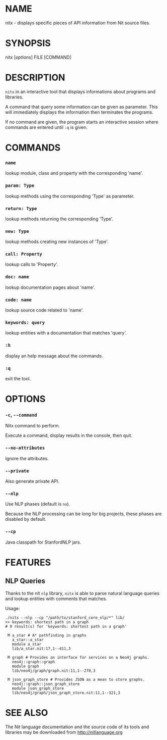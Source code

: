 # NAME

nitx - displays specific pieces of API information from Nit source files.

# SYNOPSIS

nitx [*options*] FILE [COMMAND]

# DESCRIPTION

`nitx` in an interactive tool that displays informations about programs and libraries.

A command that query some information can be given as parameter.
This will immediately displays the information then terminates the programs.

If no command are given, the program starts an interactive session where commands are entered until `:q` is given.

# COMMANDS

### `name`
lookup module, class and property with the corresponding 'name'.

### `param: Type`
lookup methods using the corresponding 'Type' as parameter.

### `return: Type`
lookup methods returning the corresponding 'Type'.

### `new: Type`
lookup methods creating new instances of 'Type'.

### `call: Property`
lookup calls to 'Property'.

### `doc: name`
lookup documentation pages about 'name'.

### `code: name`
lookup source code related to 'name'.

### `keywords: query`
lookup entities with a documentation that matches 'query'.

### `:h`
display an help message about the commands.

### `:q`
exit the tool.

# OPTIONS

### `-c`, `--command`
Nitx command to perform.

Execute a command, display results in the console, then quit.

### `--no-attributes`
Ignore the attributes.

### `--private`
Also generate private API.

### `--nlp`
Use NLP phases (default is `no`).

Because the NLP processing can be long for big projects, these phases
are disabled by default.

### `--cp`
Java classpath for StanfordNLP jars.

# FEATURES

## NLP Queries

Thanks to the nit `nlp` library, `nitx` is able to parse natural language queries
and lookup entities with comments that matches.

Usage:

~~~raw
./nitx --nlp --cp "/path/to/stanford_core_nlp/*" lib/
>> keywords: shortest path in a graph
# 9 result(s) for 'keywords: shortest path in a graph'

 M a_star # A* pathfinding in graphs
   a_star::a_star
   module a_star
   lib/a_star.nit:17,1--411,3

 M graph # Provides an interface for services on a Neo4j graphs.
   neo4j::graph::graph
   module graph
   lib/neo4j/graph/graph.nit:11,1--278,3

 M json_graph_store # Provides JSON as a mean to store graphs.
   neo4j::graph::json_graph_store
   module json_graph_store
   lib/neo4j/graph/json_graph_store.nit:11,1--321,3
~~~

# SEE ALSO

The Nit language documentation and the source code of its tools and libraries may be downloaded from <http://nitlanguage.org>
